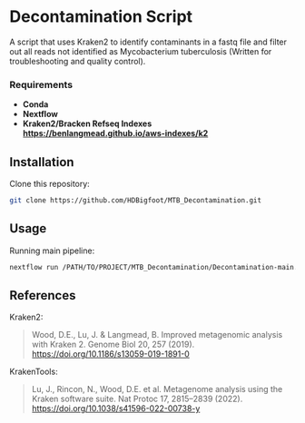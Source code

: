 # Decontamination Script

A script that uses Kraken2 to identify contaminants in a fastq file and filter out all reads not identified as Mycobacterium tuberculosis (Written for troubleshooting and quality control). 

### Requirements

- **Conda**
- **Nextflow**
- **Kraken2/Bracken Refseq Indexes <https://benlangmead.github.io/aws-indexes/k2>**

## Installation

Clone this repository:

```bash
git clone https://github.com/HDBigfoot/MTB_Decontamination.git
```

## Usage

Running main pipeline:

```bash
nextflow run /PATH/TO/PROJECT/MTB_Decontamination/Decontamination-main.nf --raw_read1 /PATH/TO/RAW/READS/<sample_name>_1.fastq.gz --raw_read2 /PATH/TO/RAW/READS/<sample_name>_1.fastq.gz --sample_name <sample_name> --outdir <outdir> --database  /PATH/TP/KRAKEN2/REFSEQ/INDEX/
```
## References

Kraken2:
> Wood, D.E., Lu, J. & Langmead, B. Improved metagenomic analysis with Kraken 2. Genome Biol 20, 257 (2019). <https://doi.org/10.1186/s13059-019-1891-0>

KrakenTools:
> Lu, J., Rincon, N., Wood, D.E. et al. Metagenome analysis using the Kraken software suite. Nat Protoc 17, 2815–2839 (2022). <https://doi.org/10.1038/s41596-022-00738-y>
